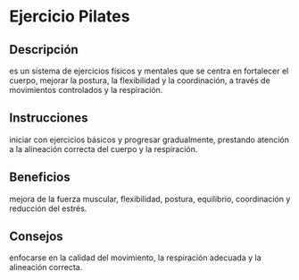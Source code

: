 # Ejercicio Pilates

## Descripción
es un sistema de ejercicios físicos y mentales que se centra en fortalecer el cuerpo, mejorar la postura, la flexibilidad y la coordinación, a través de movimientos controlados y la respiración.

## Instrucciones
iniciar con ejercicios básicos y progresar gradualmente, prestando atención a la alineación correcta del cuerpo y la respiración.

## Beneficios
 mejora de la fuerza muscular, flexibilidad, postura, equilibrio, coordinación y reducción del estrés.


 ## Consejos
enfocarse en la calidad del movimiento, la respiración adecuada y la alineación correcta.
